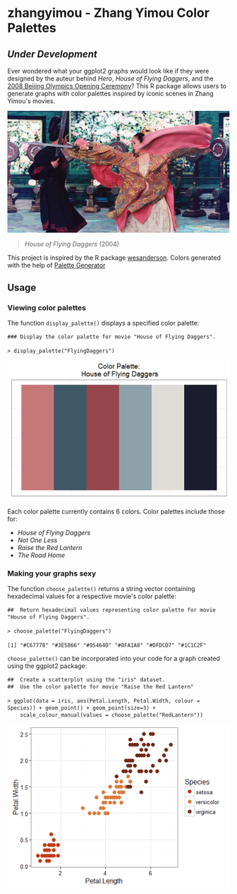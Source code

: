 # zhangyimou - Zhang Yimou Color Palettes

## *Under Development*

Ever wondered what your ggplot2 graphs would look like if they were designed by the auteur behind *Hero*, *House of Flying Daggers*, and the [2008 Beijing Olympics Opening Ceremony](https://www.youtube.com/watch?v=ii-n_QSS0og)? This R package allows users to generate graphs with color palettes inspired by iconic scenes in Zhang Yimou's movies. 


![alt text](https://github.com/sewardlee337/zhangyimou/blob/master/flying-daggers.jpg)
> *House of Flying Daggers* (2004)

This project is inspired by the R package [wesanderson](https://cran.r-project.org/web/packages/wesanderson/index.html). Colors generated with the help of [Palette Generator](http://palettegenerator.com/)

## Usage

### Viewing color palettes

The function `display_palette()` displays a specified color palette:

```
### Display the color palette for movie "House of Flying Daggers".

> display_palette("FlyingDaggers")
```
![alt text](https://github.com/sewardlee337/zhangyimou/blob/master/figure/flyingdagger_palette.png)

Each color palette currently contains 6 colors. Color palettes include those for:
* *House of Flying Daggers*
* *Not One Less*
* *Raise the Red Lantern*
* *The Road Home*

### Making your graphs sexy

The function `choose_palette()` returns a string vector containing hexadecimal values for a respective movie's color palette: 

```
##  Return hexadecimal values representing color palette for movie "House of Flying Daggers". 

> choose_palette("FlyingDaggers")

[1] "#C67778" "#3E5866" "#95464D" "#8FA1A8" "#DFDCD7" "#1C1C2F"
```

`choose_palette()` can be incorporated into your code for a graph created using the ggplot2 package:

```
##  Create a scatterplot using the "iris" dataset.
##  Use the color palette for movie "Raise the Red Lantern"

> ggplot(data = iris, aes(Petal.Length, Petal.Width, colour = Species)) + geom_point() + geom_point(size=3) +
    scale_colour_manual(values = choose_palette("RedLantern")) 
```
![alt text](https://github.com/sewardlee337/zhangyimou/blob/master/figure/redlantern_point.png)
